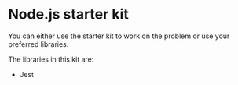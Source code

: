# Node.js starter kit

You can either use the starter kit to work on the problem or use your preferred libraries.

The libraries in this kit are:

* Jest
